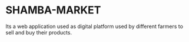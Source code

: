 # SHAMBA-MARKET
Its a web application used as digital platform used by different farmers to sell and buy their products.
